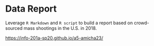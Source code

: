 # Data Report
Leverage `R Markdown` and `R script` to build a report based on crowd-sourced mass shootings in the U.S. in 2018.  


https://info-201a-sp20.github.io/a5-amicha23/
